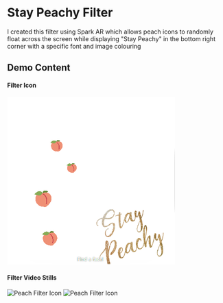 # Stay Peachy Filter

I created this filter using Spark AR which allows peach icons to randomly float across the screen while displaying "Stay Peachy" in the bottom right corner with a specific font and image colouring

## Demo Content

#### Filter Icon
![Peach Filter Icon](FilterIcon.png)

#### Filter Video Stills
![Peach Filter Icon](filterImage1.PNG)
![Peach Filter Icon](filterImage2.PNG)

